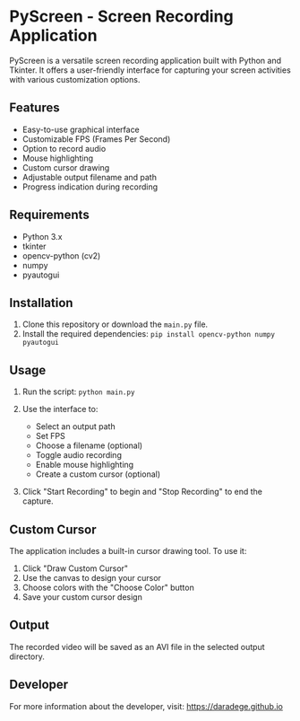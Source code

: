 # PyScreen - Screen Recording Application

PyScreen is a versatile screen recording application built with Python and Tkinter. It offers a user-friendly interface for capturing your screen activities with various customization options.

## Features

- Easy-to-use graphical interface
- Customizable FPS (Frames Per Second)
- Option to record audio
- Mouse highlighting
- Custom cursor drawing
- Adjustable output filename and path
- Progress indication during recording

## Requirements

- Python 3.x
- tkinter
- opencv-python (cv2)
- numpy
- pyautogui

## Installation

1. Clone this repository or download the `main.py` file.
2. Install the required dependencies:
```pip install opencv-python numpy pyautogui```

## Usage

1. Run the script:
```python main.py```

2. Use the interface to:
   - Select an output path
   - Set FPS
   - Choose a filename (optional)
   - Toggle audio recording
   - Enable mouse highlighting
   - Create a custom cursor (optional)
3. Click "Start Recording" to begin and "Stop Recording" to end the capture.

## Custom Cursor

The application includes a built-in cursor drawing tool. To use it:

1. Click "Draw Custom Cursor"
2. Use the canvas to design your cursor
3. Choose colors with the "Choose Color" button
4. Save your custom cursor design

## Output

The recorded video will be saved as an AVI file in the selected output directory.

## Developer

For more information about the developer, visit: https://daradege.github.io
